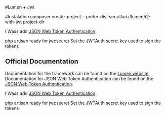 #Lumen + Jwt 

#Instalation
composer create-project --prefer-dist sm-alfariz/lumen52-with-jwt project-dir

I Wass add  [JSON Web Token Authentication](https://github.com/tymondesigns/jwt-auth).

php artisan ready for jwt:secret        Set the JWTAuth secret key used to sign the tokens


## Official Documentation

Documentation for the framework can be found on the [Lumen website](http://lumen.laravel.com/docs).
Documentation for JSON Web Token Authentication can be found on the [JSON Web Token Authentication](https://github.com/tymondesigns/jwt-auth).

I Wass add  [JSON Web Token Authentication](https://github.com/tymondesigns/jwt-auth).

php artisan ready for jwt:secret        Set the JWTAuth secret key used to sign the tokens
